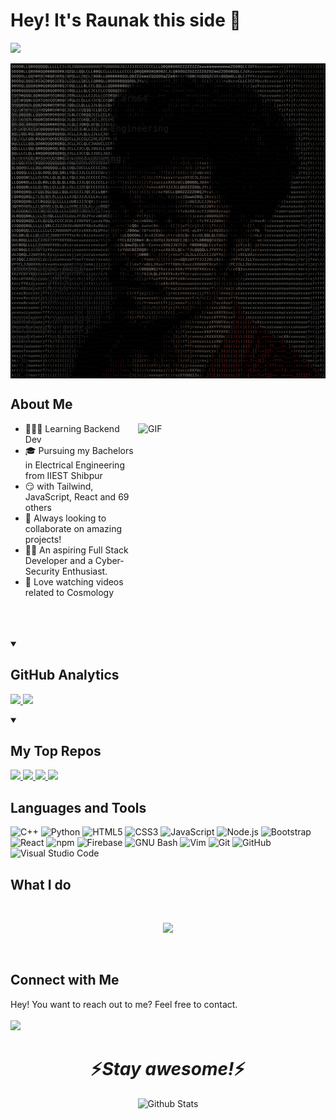 # Hey! It's Raunak this side 👋  
![](https://komarev.com/ghpvc/?username=RaunakGN2001)
<br>
<pre>
<img alt="GIF" align="right" width="540px" src="https://github.com/RaunakGN2001/RaunakGN2001/blob/ae7831d0833a509ef320a5e920ad4f293dceab22/cropped-ascii-art.png" />
 ~> <strong>cat info.txt</strong>
 
<strong><a href="" >OS</a></strong>: macOS 13.3 21F79 arm64
<strong><a href="" >Uptime</a></strong>: 21 years
<strong><a href="" >Host</a></strong>: IIEST, Shibpur
<strong><a href="" >Kernel</a></strong>: Electrical Engineering
<strong><a href="" >IDE</a></strong>: VSCode 1.68.1

<strong><a href="" >Languages.Programming</a></strong>: 
  - C
  - C++
  - JavaScript
  - Python
<strong><a href="" >Languages.Computer</a></strong>: 
  - HTML
  - CSS
  - JSON
  - XML
  - LaTeX
<strong><a href="" >Languages.Real</a></strong>: 
  - Bengali
  - English
  - Hindi
  
<strong><a href="">Login</a></strong>: raunakgn
<strong><a href="">Terminal</a></strong>: Kitty
<strong><a href="">Shell</a></strong>: Zsh
</pre>

## About Me
<img align = "right" height="290px" width="300px" alt="GIF" src="https://media.giphy.com/media/3FjEPbKqEPhPpmC8uY/giphy.gif" />

* 👨🏻‍💻 Learning Backend Dev
* :mortar_board: Pursuing my Bachelors in Electrical Engineering from IIEST Shibpur
* 😏 with Tailwind, JavaScript, React and 69 others
* :briefcase: Always looking to collaborate on amazing projects!
* :technologist: An aspiring Full Stack Developer and a Cyber-Security Enthusiast.
* 🔭 Love watching videos related to Cosmology
  <br><br><br><br>
  
 <details open>
 <summary><h2>GitHub Analytics</h2></summary>
<!-- [![Raunak's GitHub stats](https://github-readme-stats-teal-theta.vercel.app/api?username=RaunakGN2001&show_icons=true&theme=radical)](https://github.com/anuraghazra/github-readme-stats) -->

<p align='left'>
<a href="https://github.com/RaunakGN2001/github-readme-stats">
 <img src="https://github-readme-stats-exbr4yygf-raunakgn2001.vercel.app/api?username=RaunakGN2001&show_icons=true&theme=radical"/>
</a>

<a href="https://github.com/RaunakGN2001/github-readme-stats">
 <img src="https://github-readme-stats-exbr4yygf-raunakgn2001.vercel.app/api/top-langs/?username=RaunakGN2001&layout=compact&theme=radical"/>
</a>
 </p>
 </details>
 
 <details open>
 <summary><h2>My Top Repos</h2></summary>
 
 <p align="left">
<a href="https://github.com/RaunakGN2001/github-readme-stats">
 <img width="278" src="https://github-readme-stats-exbr4yygf-raunakgn2001.vercel.app/api/pin/?username=RaunakGN2001&repo=InteractO&theme=radical&show_icons=false" />
</a>
 <a href="https://github.com/RaunakGN2001/github-readme-stats">
 <img width="278" src="https://github-readme-stats-exbr4yygf-raunakgn2001.vercel.app/api/pin/?username=RaunakGN2001&repo=Createevity&theme=radical" />
</a>
 <a href="https://github.com/RaunakGN2001/github-readme-stats">
 <img width="278" src="https://github-readme-stats-exbr4yygf-raunakgn2001.vercel.app/api/pin/?username=RaunakGN2001&repo=Illumination-Control-Using-Computer-Vision&theme=radical" />
</a>
 <a href="https://github.com/RaunakGN2001/github-readme-stats">
 <img width="278" src="https://github-readme-stats-exbr4yygf-raunakgn2001.vercel.app/api/pin/?username=RaunakGN2001&repo=playing-with-socket&theme=radical" />
</a>
</p>
</details>

## Languages and Tools
![C++](https://img.shields.io/badge/c++-%2300599C.svg?style=for-the-badge&logo=c%2B%2B&logoColor=white) ![Python](https://img.shields.io/static/v1?style=for-the-badge&message=Python&color=3776AB&logo=Python&logoColor=FFFFFF&label=) ![HTML5](https://img.shields.io/badge/html5-%23E34F26.svg?style=for-the-badge&logo=html5&logoColor=white) ![CSS3](https://img.shields.io/badge/css3-%231572B6.svg?style=for-the-badge&logo=css3&logoColor=white) ![JavaScript](https://img.shields.io/badge/javascript-%23323330.svg?style=for-the-badge&logo=javascript&logoColor=%23F7DF1E) ![Node.js](https://img.shields.io/static/v1?style=for-the-badge&message=Node.js&color=339933&logo=Node.js&logoColor=FFFFFF&label=) ![Bootstrap](https://img.shields.io/badge/bootstrap-%23563D7C.svg?style=for-the-badge&logo=bootstrap&logoColor=white) ![React](https://camo.githubusercontent.com/67a01fa7cf337616274f39c070a11638f2e65720e414ef55b8dd3f9c2a803b2a/68747470733a2f2f696d672e736869656c64732e696f2f7374617469632f76313f7374796c653d666f722d7468652d6261646765266d6573736167653d526561637426636f6c6f723d323232323232266c6f676f3d5265616374266c6f676f436f6c6f723d363144414642266c6162656c3d) ![npm](https://img.shields.io/static/v1?style=for-the-badge&message=npm&color=CB3837&logo=npm&logoColor=FFFFFF&label=) ![Firebase](https://img.shields.io/static/v1?style=for-the-badge&message=Firebase&color=222222&logo=Firebase&logoColor=FFCA28&label=) ![GNU Bash](https://img.shields.io/static/v1?style=for-the-badge&message=GNU+Bash&color=4EAA25&logo=GNU+Bash&logoColor=FFFFFF&label=) ![Vim](https://img.shields.io/static/v1?style=for-the-badge&message=Vim&color=019733&logo=Vim&logoColor=FFFFFF&label=) ![Git](https://img.shields.io/badge/git-%23F05033.svg?style=for-the-badge&logo=git&logoColor=white) ![GitHub](https://img.shields.io/badge/github-%23121011.svg?style=for-the-badge&logo=github&logoColor=white) ![Visual Studio Code](https://img.shields.io/static/v1?style=for-the-badge&message=Visual+Studio+Code&color=007ACC&logo=Visual+Studio+Code&logoColor=FFFFFF&label=)


## What I do

<br />

<p align="center">
   <img src="https://media.giphy.com/media/f9XgHHnPnDjOF1hWpl/giphy.gif" />
   </p>
   
   
<br />

## Connect with Me
Hey! You want to reach out to me? Feel free to contact.  
<br>
<a href="https://www.linkedin.com/in/raunak-gayen-2001/"><img src="https://img.shields.io/badge/linkedin-%230077B5.svg?style=for-the-badge&logo=linkedin&logoColor=white" /></a>

## 
<h1 align='center'>⚡️<i>Stay awesome!</i>⚡️</h1>
<p align="center">
<img src="https://raw.githubusercontent.com/mayhemantt/mayhemantt/Update/svg/Bottom.svg" alt="Github Stats" />
</p>
